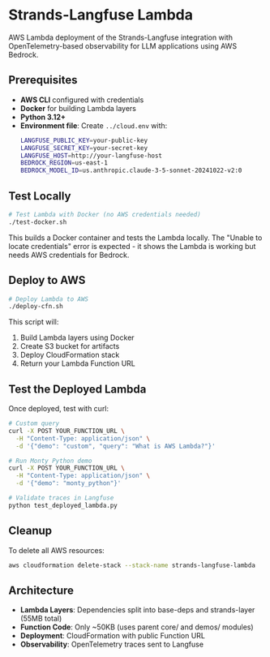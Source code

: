 # Strands-Langfuse Lambda

AWS Lambda deployment of the Strands-Langfuse integration with OpenTelemetry-based observability for LLM applications using AWS Bedrock.

## Prerequisites

- **AWS CLI** configured with credentials
- **Docker** for building Lambda layers
- **Python 3.12+**
- **Environment file**: Create `../cloud.env` with:
  ```bash
  LANGFUSE_PUBLIC_KEY=your-public-key
  LANGFUSE_SECRET_KEY=your-secret-key
  LANGFUSE_HOST=http://your-langfuse-host
  BEDROCK_REGION=us-east-1
  BEDROCK_MODEL_ID=us.anthropic.claude-3-5-sonnet-20241022-v2:0
  ```

## Test Locally

```bash
# Test Lambda with Docker (no AWS credentials needed)
./test-docker.sh
```

This builds a Docker container and tests the Lambda locally. The "Unable to locate credentials" error is expected - it shows the Lambda is working but needs AWS credentials for Bedrock.

## Deploy to AWS

```bash
# Deploy Lambda to AWS
./deploy-cfn.sh
```

This script will:
1. Build Lambda layers using Docker
2. Create S3 bucket for artifacts
3. Deploy CloudFormation stack
4. Return your Lambda Function URL

## Test the Deployed Lambda

Once deployed, test with curl:

```bash
# Custom query
curl -X POST YOUR_FUNCTION_URL \
  -H "Content-Type: application/json" \
  -d '{"demo": "custom", "query": "What is AWS Lambda?"}'

# Run Monty Python demo
curl -X POST YOUR_FUNCTION_URL \
  -H "Content-Type: application/json" \
  -d '{"demo": "monty_python"}'

# Validate traces in Langfuse
python test_deployed_lambda.py
```

## Cleanup

To delete all AWS resources:

```bash
aws cloudformation delete-stack --stack-name strands-langfuse-lambda
```

## Architecture

- **Lambda Layers**: Dependencies split into base-deps and strands-layer (55MB total)
- **Function Code**: Only ~50KB (uses parent core/ and demos/ modules)
- **Deployment**: CloudFormation with public Function URL
- **Observability**: OpenTelemetry traces sent to Langfuse